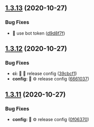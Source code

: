 ## [1.3.13](https://github.com/bubkoo/html-to-image/compare/v1.3.12...v1.3.13) (2020-10-27)


### Bug Fixes

* 🐛 use bot token ([d9d8f7f](https://github.com/bubkoo/html-to-image/commit/d9d8f7f694606d8be0fb2d2b535f9cd7e0cd6a89))

## [1.3.12](https://github.com/bubkoo/html-to-image/compare/v1.3.11...v1.3.12) (2020-10-27)


### Bug Fixes

* **ci:** 🐛 👷 release config ([39cbcf1](https://github.com/bubkoo/html-to-image/commit/39cbcf125ef41884d589ff005259d79439c9ed90))
* **config:** 🐛 ⚙️ release config ([6661037](https://github.com/bubkoo/html-to-image/commit/666103740f631320795c00a560163d72b0bd18f0))

## [1.3.11](https://github.com/bubkoo/html-to-image/compare/v1.3.10...v1.3.11) (2020-10-27)


### Bug Fixes

* **config:** 🐛 ⚙️ release config ([0f06370](https://github.com/bubkoo/html-to-image/commit/0f06370066334db7bed102641e6860cd6cd38056))
